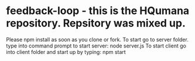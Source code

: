# feedback-loop - this is the HQumana repository. Repsitory was mixed up. 
Please npm install as soon as you clone or fork. 
To start go to server folder. type into command prompt to start server:
node server.js
To start client go into client folder and start up by typing: npm start
